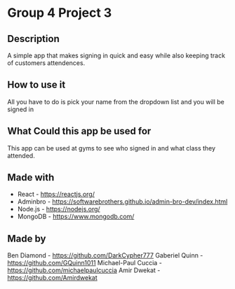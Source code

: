 # Group 4 Project 3

## Description

A simple app that makes signing in quick and easy while also keeping track of customers attendences.

## How to use it

All you have to do is pick your name from the dropdown list and you will be signed in

## What Could this app be used for

This app can be used at gyms to see who signed in and what class they attended.

## Made with

* React - <https://reactjs.org/>
* Adminbro - <https://softwarebrothers.github.io/admin-bro-dev/index.html>
* Node.js - <https://nodejs.org/>
* MongoDB - <https://www.mongodb.com/>

## Made by

Ben Diamond - <https://github.com/DarkCypher777>
Gaberiel Quinn - <https://github.com/GQuinn1011>
Michael-Paul Cuccia - <https://github.com/michaelpaulcuccia>
Amir Dwekat - <https://github.com/Amirdwekat>
